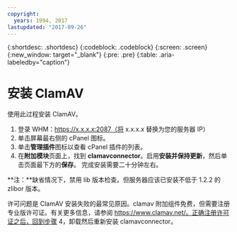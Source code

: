 ```yaml
---
copyright:
  years: 1994, 2017
lastupdated: "2017-09-26"
---
```

{:shortdesc: .shortdesc}
{:codeblock: .codeblock}
{:screen: .screen}
{:new_window: target="_blank"}
{:pre: .pre}
{:table: .aria-labeledby="caption"}

# 安装 ClamAV

使用此过程安装 ClamAV。

1. 登录 WHM：https://x.x.x.x:2087（将 x.x.x.x 替换为您的服务器 IP）
2. 单击屏幕最右侧的 cPanel 图标。
3. 单击**管理插件**图标以查看 cPanel 插件的列表。
4. 在**附加模块**页面上，找到 **clamavconnector**。启用**安装并保持更新**，然后单击页面最下方的**保存**。
完成安装需要二十分钟左右。

**注：**缺省情况下，禁用 lib 版本检查。但服务器应该已安装不低于 1.2.2 的 zlibor 版本。

许可问题是 ClamAV 安装失败的最常见原因。clamav 附加组件免费，但需要注册专业版许可证。有关更多信息，请参阅 https://www.clamav.net/。正确注册许可证之后，回到步骤 4，卸载然后重新安装 clamavconnector。
